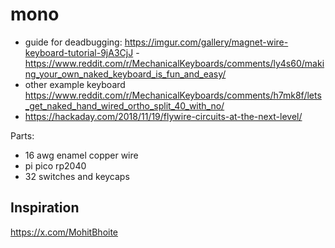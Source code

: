 # mono

- guide for deadbugging: https://imgur.com/gallery/magnet-wire-keyboard-tutorial-9jA3CjJ - https://www.reddit.com/r/MechanicalKeyboards/comments/ly4s60/making_your_own_naked_keyboard_is_fun_and_easy/
- other example keyboard https://www.reddit.com/r/MechanicalKeyboards/comments/h7mk8f/lets_get_naked_hand_wired_ortho_split_40_with_no/
- https://hackaday.com/2018/11/19/flywire-circuits-at-the-next-level/




Parts:
- 16 awg enamel copper wire
- pi pico rp2040 
- 32 switches and keycaps
  

## Inspiration
https://x.com/MohitBhoite
